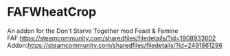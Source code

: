 # FAFWheatCrop
An addon for the Don't Starve Together mod Feast &amp; Famine FAF:https://steamcommunity.com/sharedfiles/filedetails/?id=1908933602 Addon:https://steamcommunity.com/sharedfiles/filedetails/?id=2491861296
